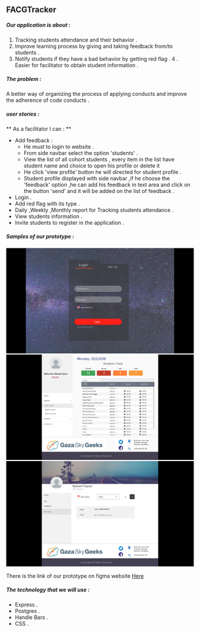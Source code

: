 ## FACGTracker

##### Our application is about :
1.  Tracking students attendance and their behavior .
2.  Improve learning process by giving and taking feedback from/to students .
3.  Notify students if they have a bad behavior by getting red flag .
4 .  Easier for facilitator to obtain student information .

##### The problem :
A better way of organizing the process of applying conducts and improve the adherence of code conducts .

 ##### user stories :
** As a facilitator I can : **
* Add feedback :
  * He must to login to website .
  * From side navbar select the option 'students' .
  * View the list of all cohort students , every item in the list have student name and choice to open his profile or delete it
  * He click 'view profile' button he will directed for student profile .
  * Student profile displayed with side navbar ,if he choose the 'feedback' option ,he can add his feedback in text area and click on the button 'send' and it will be added on the list of feedback .  
* Login .
* Add red flag with its type .
* Daily ,Weekly ,Monthly report for Tracking students attendance .
* View students information .
* Invite students to register in the application .

##### Samples of our prototype :
![login page](./imgs/login.png)
![home page](./imgs/homePage.png)
![red flag page](./imgs/redFlag.png)

There is the link of our prototype on figma website [Here ](https://www.figma.com/proto/FCcckCpvVWWkohq1R76ElzJO/FACG-tracker?node-id=45%3A20&scaling=contain)


##### The technology that we will use :
* Express .
* Postgres .
* Handle Bars .
* CSS .
